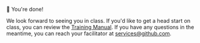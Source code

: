 :tada: You're done! 

We look forward to seeing you in class. If you'd like to get a head start on class, you can review the [Training Manual](https://githubtraining.github.io/training-manual/#/). If you have any questions in the meantime, you can reach your facilitator at services@github.com.